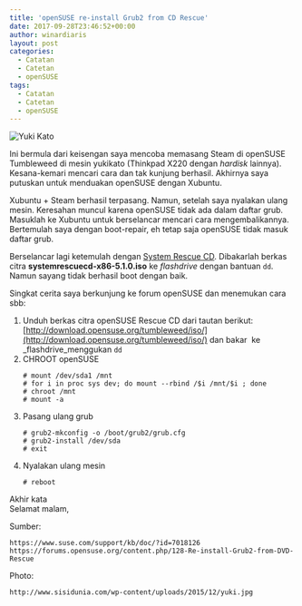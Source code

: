 ```yaml
---
title: 'openSUSE re-install Grub2 from CD Rescue'
date: 2017-09-28T23:46:52+00:00
author: winardiaris
layout: post
categories:
  - Catatan
  - Catetan
  - openSUSE
tags:
  - Catatan
  - Catetan
  - openSUSE
---
```

![Yuki Kato](http://www.sisidunia.com/wp-content/uploads/2015/12/yuki.jpg "Yuki Kato")

Ini bermula dari keisengan saya mencoba memasang Steam di openSUSE Tumbleweed di mesin yukikato (Thinkpad X220 dengan _hardisk_  lainnya). Kesana-kemari mencari cara dan tak kunjung berhasil. Akhirnya saya putuskan untuk menduakan openSUSE dengan Xubuntu.

Xubuntu + Steam berhasil terpasang. Namun, setelah saya nyalakan ulang mesin. Keresahan muncul karena openSUSE tidak ada dalam daftar grub. Masuklah ke Xubuntu untuk berselancar mencari cara mengembalikannya. Bertemulah saya dengan boot-repair, eh tetap saja openSUSE tidak masuk daftar grub.

Berselancar lagi ketemulah dengan [System Rescue CD](http://www.system-rescue-cd.org/Download/). Dibakarlah berkas citra __systemrescuecd-x86-5.1.0.iso__ ke _flashdrive_ dengan bantuan `dd`. Namun sayang tidak berhasil boot dengan baik.

Singkat cerita saya berkunjung ke forum openSUSE dan menemukan cara sbb:
1. Unduh berkas citra openSUSE Rescue CD dari tautan berikut: [http://download.opensuse.org/tumbleweed/iso/](http://download.opensuse.org/tumbleweed/iso/) dan bakar  ke _flashdrive_menggukan `dd`
2. CHROOT openSUSE  
    ```
    # mount /dev/sda1 /mnt
    # for i in proc sys dev; do mount --rbind /$i /mnt/$i ; done
    # chroot /mnt
    # mount -a
    ```
3. Pasang ulang grub
    ```
    # grub2-mkconfig -o /boot/grub2/grub.cfg
    # grub2-install /dev/sda
    # exit
    ```
4. Nyalakan ulang mesin  
    ```
    # reboot
    ```

Akhir kata  
Selamat malam,

Sumber:
```
https://www.suse.com/support/kb/doc/?id=7018126
https://forums.opensuse.org/content.php/128-Re-install-Grub2-from-DVD-Rescue
```

Photo:
```
http://www.sisidunia.com/wp-content/uploads/2015/12/yuki.jpg
```
